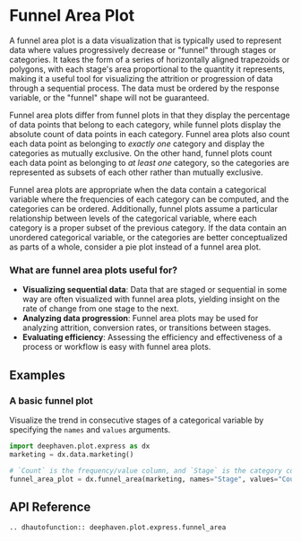 # Funnel Area Plot

A funnel area plot is a data visualization that is typically used to represent data where values progressively decrease or "funnel" through stages or categories. It takes the form of a series of horizontally aligned trapezoids or polygons, with each stage's area proportional to the quantity it represents, making it a useful tool for visualizing the attrition or progression of data through a sequential process. The data must be ordered by the response variable, or the "funnel" shape will not be guaranteed.

Funnel area plots differ from funnel plots in that they display the percentage of data points that belong to each category, while funnel plots display the absolute count of data points in each category. Funnel area plots also count each data point as belonging to _exactly one_ category and display the categories as mutually exclusive. On the other hand, funnel plots count each data point as belonging to _at least one_ category, so the categories are represented as subsets of each other rather than mutually exclusive.

Funnel area plots are appropriate when the data contain a categorical variable where the frequencies of each category can be computed, and the categories can be ordered. Additionally, funnel plots assume a particular relationship between levels of the categorical variable, where each category is a proper subset of the previous category. If the data contain an unordered categorical variable, or the categories are better conceptualized as parts of a whole, consider a pie plot instead of a funnel area plot.

### What are funnel area plots useful for?

- **Visualizing sequential data**: Data that are staged or sequential in some way are often visualized with funnel area plots, yielding insight on the rate of change from one stage to the next.
- **Analyzing data progression**: Funnel area plots may be used for analyzing attrition, conversion rates, or transitions between stages.
- **Evaluating efficiency**: Assessing the efficiency and effectiveness of a process or workflow is easy with funnel area plots.

## Examples

### A basic funnel plot

Visualize the trend in consecutive stages of a categorical variable by specifying the `names` and `values` arguments.

```python order=funnel_area_plot,marketing
import deephaven.plot.express as dx
marketing = dx.data.marketing()

# `Count` is the frequency/value column, and `Stage` is the category column
funnel_area_plot = dx.funnel_area(marketing, names="Stage", values="Count")
```

## API Reference
```{eval-rst}
.. dhautofunction:: deephaven.plot.express.funnel_area
```